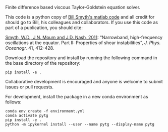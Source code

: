 Finite difference based viscous Taylor-Goldstein equation solver.

This code is a python copy of [Bill Smyth's matlab code](http://blogs.oregonstate.edu/salty/matlab-tools-to-solve-the-viscous-taylor-goldstein-equation-for-both-instabilities-and-waves/) and all credit for should go to Bill, his colleagues and collaborators. If you use this code as part of a publication, you should cite:

[Smyth, W.D., J.N. Moum and J.D. Nash, 2011](https://oregonstate.app.box.com/s/jwkw46s0zv9oe93pudvtnpc5rg4kur9g): “Narrowband, high-frequency oscillations at the equator. Part II: Properties of shear instabilities”, *J. Phys. Oceanogr.* 41, 412-428.

Download the repository and install by running the following command in the base directory of the repository:
```
pip install -e .
```

Collaborative development is encouraged and anyone is welcome to submit issues or pull requests. 

For development, install the package in a new conda environment as follows:
```
conda env create -f environment.yml
conda activate pytg
pip install -e .
python -m ipykernel install --user --name pytg --display-name pytg
```

